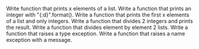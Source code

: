 Write function that prints x elements of a list.
Write a function that prints an integer with "{:d}".format().
Write a function that prints the first x elements of a list and only integers.
Write a function that divides 2 integers and prints the result.
Write a function that divides element by element 2 lists.
Write a function that raises a type exception.
Write a function that raises a name exception with a message.

